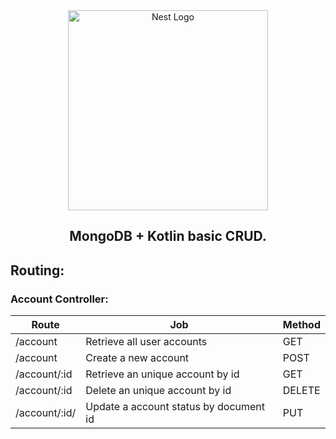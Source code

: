 <div align="center">
  <a href="http://nestjs.com/" target="blank"><img src="https://spring.io/images/spring-logo-9146a4d3298760c2e7e49595184e1975.svg" width="320" alt="Nest Logo" /></a>
</div>

<div align="center">
    <h2>MongoDB + Kotlin basic CRUD.</h2>
</div>

## Routing:

### Account Controller:

| Route               | Job                                       | Method |
| ------------------- | ------------------------------------------| ------ |
| /account            | Retrieve all user accounts                | GET    |
| /account            | Create a new account                      | POST   |
| /account/:id        | Retrieve an unique account by id          | GET    |
| /account/:id        | Delete an unique account by id            | DELETE |
| /account/:id/       | Update a account status by document id    | PUT    |